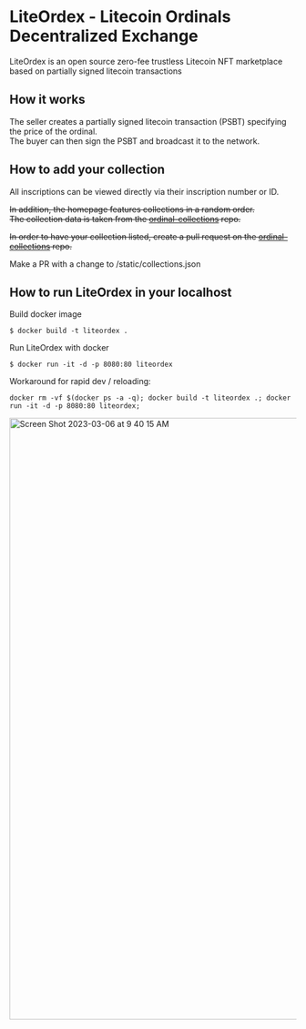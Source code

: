 # LiteOrdex - Litecoin Ordinals Decentralized Exchange

LiteOrdex is an open source zero-fee trustless Litecoin NFT marketplace based on partially signed litecoin transactions

## How it works

The seller creates a partially signed litecoin transaction (PSBT) specifying the price of the ordinal.  
The buyer can then sign the PSBT and broadcast it to the network.

## How to add your collection

All inscriptions can be viewed directly via their inscription number or ID.

~~In addition, the homepage features collections in a random order.  
The collection data is taken from the [ordinal-collections](https://github.com/ordinals-wallet/ordinals-collections) repo.~~

~~In order to have your collection listed, create a pull request on the [ordinal-collections](https://github.com/ordinals-wallet/ordinals-collections) repo.~~

Make a PR with a change to /static/collections.json

## How to run LiteOrdex in your localhost

Build docker image

```
$ docker build -t liteordex .

```

Run LiteOrdex with docker

```
$ docker run -it -d -p 8080:80 liteordex
```

Workaround for rapid dev / reloading:

```
docker rm -vf $(docker ps -a -q); docker build -t liteordex .; docker run -it -d -p 8080:80 liteordex;
```

<img width="1057" alt="Screen Shot 2023-03-06 at 9 40 15 AM" src="https://user-images.githubusercontent.com/115091323/223142708-3eb0e8d7-08d7-4854-9d3f-32ddda7f975d.png">

